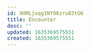 ```yaml
---
id: XHMLjoqg1NY98zru03tG6
title: Encounter
desc: ''
updated: 1635369575551
created: 1635369575551
---
```


